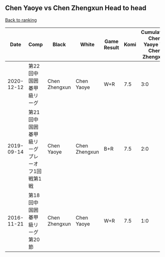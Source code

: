 ## Chen Yaoye vs Chen Zhengxun Head to head

[Back to ranking](../../index.md)




| **Date** | **Comp** | **Black** | **White** | **Game Result** | **Komi** | **Cumulative Chen Yaoye Vs Chen Zhengxun** | **Chen Yaoye Streak** | **Chen Zhengxun Streak** | 
| --- | --- | --- | --- | --- | --- | --- | --- | --- |
| 2020-12-12 | 第22回中国囲碁甲級リーグ | Chen Zhengxun | Chen Yaoye | W+R | 7.5 | 3:0 | 3 | 0 | 
| 2019-09-14 | 第21回中国囲碁甲級リーグプレーオフ1回戦第1戦 | Chen Yaoye | Chen Zhengxun | B+R | 7.5 | 2:0 | 2 | 0 | 
| 2016-11-21 | 第18回中国囲碁甲級リーグ第20節 | Chen Zhengxun | Chen Yaoye | W+R | 7.5 | 1:0 | 1 | 0 |




